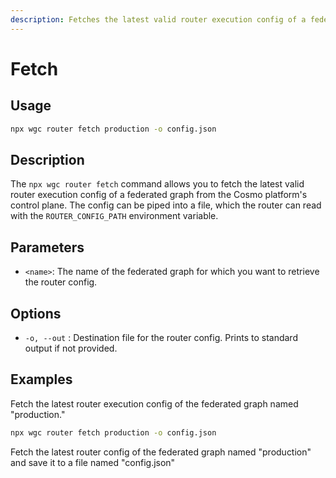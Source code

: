 ```yaml
---
description: Fetches the latest valid router execution config of a federated graph.
---
```


# Fetch

## Usage

```bash
npx wgc router fetch production -o config.json
```

## Description

The `npx wgc router fetch` command allows you to fetch the latest valid router execution config of a federated graph from the Cosmo platform's control plane. The config can be piped into a file, which the router can read with the `ROUTER_CONFIG_PATH` environment variable.

## Parameters

* `<name>`: The name of the federated graph for which you want to retrieve the router config.

## Options

* `-o, --out` : Destination file for the router config. Prints to standard output if not provided.

## Examples

Fetch the latest router execution config of the federated graph named "production."

```bash
npx wgc router fetch production -o config.json
```

Fetch the latest router config of the federated graph named "production" and save it to a file named "config.json"
